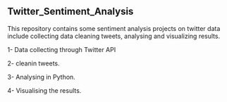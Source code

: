 ## Twitter_Sentiment_Analysis

This repository contains some sentiment analysis projects on twitter data include collecting data cleaning tweets, analysing and visualizing results.

1- Data collecting through Twitter API

2- cleanin tweets. 

3- Analysing in Python. 

4- Visualising the results.
